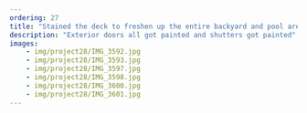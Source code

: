 ```yaml
---
ordering: 27
title: "Stained the deck to freshen up the entire backyard and pool area. Smooth coat and maintained clean environment"
description: "Exterior doors all got painted and shutters got painted"
images:
    - img/project28/IMG_3592.jpg
    - img/project28/IMG_3593.jpg
    - img/project28/IMG_3597.jpg
    - img/project28/IMG_3598.jpg
    - img/project28/IMG_3600.jpg
    - img/project28/IMG_3601.jpg
---
```

